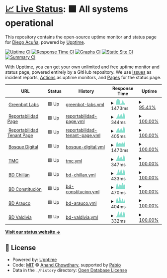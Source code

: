 # [📈 Live Status](https://diegoaces.github.io/greenbot_status): <!--live status--> **🟩 All systems operational**

This repository contains the open-source uptime monitor and status page for [Diego Acuña](https://diegoaces.github.io/greenbot_status), powered by [Upptime](https://github.com/upptime/upptime).

[![Uptime CI](https://github.com/diegoaces/greenbot_status/workflows/Uptime%20CI/badge.svg)](https://github.com/diegoaces/greenbot_status/actions?query=workflow%3A%22Uptime+CI%22)
[![Response Time CI](https://github.com/diegoaces/greenbot_status/workflows/Response%20Time%20CI/badge.svg)](https://github.com/diegoaces/greenbot_status/actions?query=workflow%3A%22Response+Time+CI%22)
[![Graphs CI](https://github.com/diegoaces/greenbot_status/workflows/Graphs%20CI/badge.svg)](https://github.com/diegoaces/greenbot_status/actions?query=workflow%3A%22Graphs+CI%22)
[![Static Site CI](https://github.com/diegoaces/greenbot_status/workflows/Static%20Site%20CI/badge.svg)](https://github.com/diegoaces/greenbot_status/actions?query=workflow%3A%22Static+Site+CI%22)
[![Summary CI](https://github.com/diegoaces/greenbot_status/workflows/Summary%20CI/badge.svg)](https://github.com/diegoaces/greenbot_status/actions?query=workflow%3A%22Summary+CI%22)

With [Upptime](https://upptime.js.org), you can get your own unlimited and free uptime monitor and status page, powered entirely by a GitHub repository. We use [Issues](https://github.com/diegoaces/greenbot_status/issues) as incident reports, [Actions](https://github.com/diegoaces/greenbot_status/actions) as uptime monitors, and [Pages](https://diegoaces.github.io/greenbot_status) for the status page.

<!--start: status pages-->
<!-- This summary is generated by Upptime (https://github.com/upptime/upptime) -->
<!-- Do not edit this manually, your changes will be overwritten -->
<!-- prettier-ignore -->
| URL | Status | History | Response Time | Uptime |
| --- | ------ | ------- | ------------- | ------ |
| <img alt="" src="https://icons.duckduckgo.com/ip3/greenbot.cl.ico" height="13"> [Greenbot Labs](https://greenbot.cl) | 🟩 Up | [greenbot-labs.yml](https://github.com/diegoaces/greenbot_status/commits/HEAD/history/greenbot-labs.yml) | <details><summary><img alt="Response time graph" src="./graphs/greenbot-labs/response-time-week.png" height="20"> 1473ms</summary><br><a href="https://diegoaces.github.io/greenbot_status/history/greenbot-labs"><img alt="Response time 1186" src="https://img.shields.io/endpoint?url=https%3A%2F%2Fraw.githubusercontent.com%2Fdiegoaces%2Fgreenbot_status%2FHEAD%2Fapi%2Fgreenbot-labs%2Fresponse-time.json"></a><br><a href="https://diegoaces.github.io/greenbot_status/history/greenbot-labs"><img alt="24-hour response time 2518" src="https://img.shields.io/endpoint?url=https%3A%2F%2Fraw.githubusercontent.com%2Fdiegoaces%2Fgreenbot_status%2FHEAD%2Fapi%2Fgreenbot-labs%2Fresponse-time-day.json"></a><br><a href="https://diegoaces.github.io/greenbot_status/history/greenbot-labs"><img alt="7-day response time 1473" src="https://img.shields.io/endpoint?url=https%3A%2F%2Fraw.githubusercontent.com%2Fdiegoaces%2Fgreenbot_status%2FHEAD%2Fapi%2Fgreenbot-labs%2Fresponse-time-week.json"></a><br><a href="https://diegoaces.github.io/greenbot_status/history/greenbot-labs"><img alt="30-day response time 1186" src="https://img.shields.io/endpoint?url=https%3A%2F%2Fraw.githubusercontent.com%2Fdiegoaces%2Fgreenbot_status%2FHEAD%2Fapi%2Fgreenbot-labs%2Fresponse-time-month.json"></a><br><a href="https://diegoaces.github.io/greenbot_status/history/greenbot-labs"><img alt="1-year response time 1186" src="https://img.shields.io/endpoint?url=https%3A%2F%2Fraw.githubusercontent.com%2Fdiegoaces%2Fgreenbot_status%2FHEAD%2Fapi%2Fgreenbot-labs%2Fresponse-time-year.json"></a></details> | <details><summary><a href="https://diegoaces.github.io/greenbot_status/history/greenbot-labs">95.41%</a></summary><a href="https://diegoaces.github.io/greenbot_status/history/greenbot-labs"><img alt="All-time uptime 97.64%" src="https://img.shields.io/endpoint?url=https%3A%2F%2Fraw.githubusercontent.com%2Fdiegoaces%2Fgreenbot_status%2FHEAD%2Fapi%2Fgreenbot-labs%2Fuptime.json"></a><br><a href="https://diegoaces.github.io/greenbot_status/history/greenbot-labs"><img alt="24-hour uptime 100.00%" src="https://img.shields.io/endpoint?url=https%3A%2F%2Fraw.githubusercontent.com%2Fdiegoaces%2Fgreenbot_status%2FHEAD%2Fapi%2Fgreenbot-labs%2Fuptime-day.json"></a><br><a href="https://diegoaces.github.io/greenbot_status/history/greenbot-labs"><img alt="7-day uptime 95.41%" src="https://img.shields.io/endpoint?url=https%3A%2F%2Fraw.githubusercontent.com%2Fdiegoaces%2Fgreenbot_status%2FHEAD%2Fapi%2Fgreenbot-labs%2Fuptime-week.json"></a><br><a href="https://diegoaces.github.io/greenbot_status/history/greenbot-labs"><img alt="30-day uptime 97.64%" src="https://img.shields.io/endpoint?url=https%3A%2F%2Fraw.githubusercontent.com%2Fdiegoaces%2Fgreenbot_status%2FHEAD%2Fapi%2Fgreenbot-labs%2Fuptime-month.json"></a><br><a href="https://diegoaces.github.io/greenbot_status/history/greenbot-labs"><img alt="1-year uptime 97.64%" src="https://img.shields.io/endpoint?url=https%3A%2F%2Fraw.githubusercontent.com%2Fdiegoaces%2Fgreenbot_status%2FHEAD%2Fapi%2Fgreenbot-labs%2Fuptime-year.json"></a></details>
| <img alt="" src="https://icons.duckduckgo.com/ip3/reportabilidad.cl.ico" height="13"> [Reportabilidad Page](https://reportabilidad.cl) | 🟩 Up | [reportabilidad-page.yml](https://github.com/diegoaces/greenbot_status/commits/HEAD/history/reportabilidad-page.yml) | <details><summary><img alt="Response time graph" src="./graphs/reportabilidad-page/response-time-week.png" height="20"> 344ms</summary><br><a href="https://diegoaces.github.io/greenbot_status/history/reportabilidad-page"><img alt="Response time 366" src="https://img.shields.io/endpoint?url=https%3A%2F%2Fraw.githubusercontent.com%2Fdiegoaces%2Fgreenbot_status%2FHEAD%2Fapi%2Freportabilidad-page%2Fresponse-time.json"></a><br><a href="https://diegoaces.github.io/greenbot_status/history/reportabilidad-page"><img alt="24-hour response time 196" src="https://img.shields.io/endpoint?url=https%3A%2F%2Fraw.githubusercontent.com%2Fdiegoaces%2Fgreenbot_status%2FHEAD%2Fapi%2Freportabilidad-page%2Fresponse-time-day.json"></a><br><a href="https://diegoaces.github.io/greenbot_status/history/reportabilidad-page"><img alt="7-day response time 344" src="https://img.shields.io/endpoint?url=https%3A%2F%2Fraw.githubusercontent.com%2Fdiegoaces%2Fgreenbot_status%2FHEAD%2Fapi%2Freportabilidad-page%2Fresponse-time-week.json"></a><br><a href="https://diegoaces.github.io/greenbot_status/history/reportabilidad-page"><img alt="30-day response time 366" src="https://img.shields.io/endpoint?url=https%3A%2F%2Fraw.githubusercontent.com%2Fdiegoaces%2Fgreenbot_status%2FHEAD%2Fapi%2Freportabilidad-page%2Fresponse-time-month.json"></a><br><a href="https://diegoaces.github.io/greenbot_status/history/reportabilidad-page"><img alt="1-year response time 366" src="https://img.shields.io/endpoint?url=https%3A%2F%2Fraw.githubusercontent.com%2Fdiegoaces%2Fgreenbot_status%2FHEAD%2Fapi%2Freportabilidad-page%2Fresponse-time-year.json"></a></details> | <details><summary><a href="https://diegoaces.github.io/greenbot_status/history/reportabilidad-page">100.00%</a></summary><a href="https://diegoaces.github.io/greenbot_status/history/reportabilidad-page"><img alt="All-time uptime 100.00%" src="https://img.shields.io/endpoint?url=https%3A%2F%2Fraw.githubusercontent.com%2Fdiegoaces%2Fgreenbot_status%2FHEAD%2Fapi%2Freportabilidad-page%2Fuptime.json"></a><br><a href="https://diegoaces.github.io/greenbot_status/history/reportabilidad-page"><img alt="24-hour uptime 100.00%" src="https://img.shields.io/endpoint?url=https%3A%2F%2Fraw.githubusercontent.com%2Fdiegoaces%2Fgreenbot_status%2FHEAD%2Fapi%2Freportabilidad-page%2Fuptime-day.json"></a><br><a href="https://diegoaces.github.io/greenbot_status/history/reportabilidad-page"><img alt="7-day uptime 100.00%" src="https://img.shields.io/endpoint?url=https%3A%2F%2Fraw.githubusercontent.com%2Fdiegoaces%2Fgreenbot_status%2FHEAD%2Fapi%2Freportabilidad-page%2Fuptime-week.json"></a><br><a href="https://diegoaces.github.io/greenbot_status/history/reportabilidad-page"><img alt="30-day uptime 100.00%" src="https://img.shields.io/endpoint?url=https%3A%2F%2Fraw.githubusercontent.com%2Fdiegoaces%2Fgreenbot_status%2FHEAD%2Fapi%2Freportabilidad-page%2Fuptime-month.json"></a><br><a href="https://diegoaces.github.io/greenbot_status/history/reportabilidad-page"><img alt="1-year uptime 100.00%" src="https://img.shields.io/endpoint?url=https%3A%2F%2Fraw.githubusercontent.com%2Fdiegoaces%2Fgreenbot_status%2FHEAD%2Fapi%2Freportabilidad-page%2Fuptime-year.json"></a></details>
| <img alt="" src="https://icons.duckduckgo.com/ip3/public.reportabilidad.cl.ico" height="13"> [Reportabilidad Tenant Page](https://public.reportabilidad.cl) | 🟩 Up | [reportabilidad-tenant-page.yml](https://github.com/diegoaces/greenbot_status/commits/HEAD/history/reportabilidad-tenant-page.yml) | <details><summary><img alt="Response time graph" src="./graphs/reportabilidad-tenant-page/response-time-week.png" height="20"> 405ms</summary><br><a href="https://diegoaces.github.io/greenbot_status/history/reportabilidad-tenant-page"><img alt="Response time 452" src="https://img.shields.io/endpoint?url=https%3A%2F%2Fraw.githubusercontent.com%2Fdiegoaces%2Fgreenbot_status%2FHEAD%2Fapi%2Freportabilidad-tenant-page%2Fresponse-time.json"></a><br><a href="https://diegoaces.github.io/greenbot_status/history/reportabilidad-tenant-page"><img alt="24-hour response time 195" src="https://img.shields.io/endpoint?url=https%3A%2F%2Fraw.githubusercontent.com%2Fdiegoaces%2Fgreenbot_status%2FHEAD%2Fapi%2Freportabilidad-tenant-page%2Fresponse-time-day.json"></a><br><a href="https://diegoaces.github.io/greenbot_status/history/reportabilidad-tenant-page"><img alt="7-day response time 405" src="https://img.shields.io/endpoint?url=https%3A%2F%2Fraw.githubusercontent.com%2Fdiegoaces%2Fgreenbot_status%2FHEAD%2Fapi%2Freportabilidad-tenant-page%2Fresponse-time-week.json"></a><br><a href="https://diegoaces.github.io/greenbot_status/history/reportabilidad-tenant-page"><img alt="30-day response time 452" src="https://img.shields.io/endpoint?url=https%3A%2F%2Fraw.githubusercontent.com%2Fdiegoaces%2Fgreenbot_status%2FHEAD%2Fapi%2Freportabilidad-tenant-page%2Fresponse-time-month.json"></a><br><a href="https://diegoaces.github.io/greenbot_status/history/reportabilidad-tenant-page"><img alt="1-year response time 452" src="https://img.shields.io/endpoint?url=https%3A%2F%2Fraw.githubusercontent.com%2Fdiegoaces%2Fgreenbot_status%2FHEAD%2Fapi%2Freportabilidad-tenant-page%2Fresponse-time-year.json"></a></details> | <details><summary><a href="https://diegoaces.github.io/greenbot_status/history/reportabilidad-tenant-page">100.00%</a></summary><a href="https://diegoaces.github.io/greenbot_status/history/reportabilidad-tenant-page"><img alt="All-time uptime 100.00%" src="https://img.shields.io/endpoint?url=https%3A%2F%2Fraw.githubusercontent.com%2Fdiegoaces%2Fgreenbot_status%2FHEAD%2Fapi%2Freportabilidad-tenant-page%2Fuptime.json"></a><br><a href="https://diegoaces.github.io/greenbot_status/history/reportabilidad-tenant-page"><img alt="24-hour uptime 100.00%" src="https://img.shields.io/endpoint?url=https%3A%2F%2Fraw.githubusercontent.com%2Fdiegoaces%2Fgreenbot_status%2FHEAD%2Fapi%2Freportabilidad-tenant-page%2Fuptime-day.json"></a><br><a href="https://diegoaces.github.io/greenbot_status/history/reportabilidad-tenant-page"><img alt="7-day uptime 100.00%" src="https://img.shields.io/endpoint?url=https%3A%2F%2Fraw.githubusercontent.com%2Fdiegoaces%2Fgreenbot_status%2FHEAD%2Fapi%2Freportabilidad-tenant-page%2Fuptime-week.json"></a><br><a href="https://diegoaces.github.io/greenbot_status/history/reportabilidad-tenant-page"><img alt="30-day uptime 100.00%" src="https://img.shields.io/endpoint?url=https%3A%2F%2Fraw.githubusercontent.com%2Fdiegoaces%2Fgreenbot_status%2FHEAD%2Fapi%2Freportabilidad-tenant-page%2Fuptime-month.json"></a><br><a href="https://diegoaces.github.io/greenbot_status/history/reportabilidad-tenant-page"><img alt="1-year uptime 100.00%" src="https://img.shields.io/endpoint?url=https%3A%2F%2Fraw.githubusercontent.com%2Fdiegoaces%2Fgreenbot_status%2FHEAD%2Fapi%2Freportabilidad-tenant-page%2Fuptime-year.json"></a></details>
| <img alt="" src="https://icons.duckduckgo.com/ip3/bosquedigital.cl.ico" height="13"> [Bosque Digital](https://bosquedigital.cl) | 🟩 Up | [bosque-digital.yml](https://github.com/diegoaces/greenbot_status/commits/HEAD/history/bosque-digital.yml) | <details><summary><img alt="Response time graph" src="./graphs/bosque-digital/response-time-week.png" height="20"> 1470ms</summary><br><a href="https://diegoaces.github.io/greenbot_status/history/bosque-digital"><img alt="Response time 1473" src="https://img.shields.io/endpoint?url=https%3A%2F%2Fraw.githubusercontent.com%2Fdiegoaces%2Fgreenbot_status%2FHEAD%2Fapi%2Fbosque-digital%2Fresponse-time.json"></a><br><a href="https://diegoaces.github.io/greenbot_status/history/bosque-digital"><img alt="24-hour response time 1470" src="https://img.shields.io/endpoint?url=https%3A%2F%2Fraw.githubusercontent.com%2Fdiegoaces%2Fgreenbot_status%2FHEAD%2Fapi%2Fbosque-digital%2Fresponse-time-day.json"></a><br><a href="https://diegoaces.github.io/greenbot_status/history/bosque-digital"><img alt="7-day response time 1470" src="https://img.shields.io/endpoint?url=https%3A%2F%2Fraw.githubusercontent.com%2Fdiegoaces%2Fgreenbot_status%2FHEAD%2Fapi%2Fbosque-digital%2Fresponse-time-week.json"></a><br><a href="https://diegoaces.github.io/greenbot_status/history/bosque-digital"><img alt="30-day response time 1473" src="https://img.shields.io/endpoint?url=https%3A%2F%2Fraw.githubusercontent.com%2Fdiegoaces%2Fgreenbot_status%2FHEAD%2Fapi%2Fbosque-digital%2Fresponse-time-month.json"></a><br><a href="https://diegoaces.github.io/greenbot_status/history/bosque-digital"><img alt="1-year response time 1473" src="https://img.shields.io/endpoint?url=https%3A%2F%2Fraw.githubusercontent.com%2Fdiegoaces%2Fgreenbot_status%2FHEAD%2Fapi%2Fbosque-digital%2Fresponse-time-year.json"></a></details> | <details><summary><a href="https://diegoaces.github.io/greenbot_status/history/bosque-digital">100.00%</a></summary><a href="https://diegoaces.github.io/greenbot_status/history/bosque-digital"><img alt="All-time uptime 99.57%" src="https://img.shields.io/endpoint?url=https%3A%2F%2Fraw.githubusercontent.com%2Fdiegoaces%2Fgreenbot_status%2FHEAD%2Fapi%2Fbosque-digital%2Fuptime.json"></a><br><a href="https://diegoaces.github.io/greenbot_status/history/bosque-digital"><img alt="24-hour uptime 100.00%" src="https://img.shields.io/endpoint?url=https%3A%2F%2Fraw.githubusercontent.com%2Fdiegoaces%2Fgreenbot_status%2FHEAD%2Fapi%2Fbosque-digital%2Fuptime-day.json"></a><br><a href="https://diegoaces.github.io/greenbot_status/history/bosque-digital"><img alt="7-day uptime 100.00%" src="https://img.shields.io/endpoint?url=https%3A%2F%2Fraw.githubusercontent.com%2Fdiegoaces%2Fgreenbot_status%2FHEAD%2Fapi%2Fbosque-digital%2Fuptime-week.json"></a><br><a href="https://diegoaces.github.io/greenbot_status/history/bosque-digital"><img alt="30-day uptime 99.57%" src="https://img.shields.io/endpoint?url=https%3A%2F%2Fraw.githubusercontent.com%2Fdiegoaces%2Fgreenbot_status%2FHEAD%2Fapi%2Fbosque-digital%2Fuptime-month.json"></a><br><a href="https://diegoaces.github.io/greenbot_status/history/bosque-digital"><img alt="1-year uptime 99.57%" src="https://img.shields.io/endpoint?url=https%3A%2F%2Fraw.githubusercontent.com%2Fdiegoaces%2Fgreenbot_status%2FHEAD%2Fapi%2Fbosque-digital%2Fuptime-year.json"></a></details>
| <img alt="" src="https://icons.duckduckgo.com/ip3/tmcforestal.cl.ico" height="13"> [TMC](https://tmcforestal.cl) | 🟩 Up | [tmc.yml](https://github.com/diegoaces/greenbot_status/commits/HEAD/history/tmc.yml) | <details><summary><img alt="Response time graph" src="./graphs/tmc/response-time-week.png" height="20"> 347ms</summary><br><a href="https://diegoaces.github.io/greenbot_status/history/tmc"><img alt="Response time 306" src="https://img.shields.io/endpoint?url=https%3A%2F%2Fraw.githubusercontent.com%2Fdiegoaces%2Fgreenbot_status%2FHEAD%2Fapi%2Ftmc%2Fresponse-time.json"></a><br><a href="https://diegoaces.github.io/greenbot_status/history/tmc"><img alt="24-hour response time 372" src="https://img.shields.io/endpoint?url=https%3A%2F%2Fraw.githubusercontent.com%2Fdiegoaces%2Fgreenbot_status%2FHEAD%2Fapi%2Ftmc%2Fresponse-time-day.json"></a><br><a href="https://diegoaces.github.io/greenbot_status/history/tmc"><img alt="7-day response time 347" src="https://img.shields.io/endpoint?url=https%3A%2F%2Fraw.githubusercontent.com%2Fdiegoaces%2Fgreenbot_status%2FHEAD%2Fapi%2Ftmc%2Fresponse-time-week.json"></a><br><a href="https://diegoaces.github.io/greenbot_status/history/tmc"><img alt="30-day response time 306" src="https://img.shields.io/endpoint?url=https%3A%2F%2Fraw.githubusercontent.com%2Fdiegoaces%2Fgreenbot_status%2FHEAD%2Fapi%2Ftmc%2Fresponse-time-month.json"></a><br><a href="https://diegoaces.github.io/greenbot_status/history/tmc"><img alt="1-year response time 306" src="https://img.shields.io/endpoint?url=https%3A%2F%2Fraw.githubusercontent.com%2Fdiegoaces%2Fgreenbot_status%2FHEAD%2Fapi%2Ftmc%2Fresponse-time-year.json"></a></details> | <details><summary><a href="https://diegoaces.github.io/greenbot_status/history/tmc">100.00%</a></summary><a href="https://diegoaces.github.io/greenbot_status/history/tmc"><img alt="All-time uptime 100.00%" src="https://img.shields.io/endpoint?url=https%3A%2F%2Fraw.githubusercontent.com%2Fdiegoaces%2Fgreenbot_status%2FHEAD%2Fapi%2Ftmc%2Fuptime.json"></a><br><a href="https://diegoaces.github.io/greenbot_status/history/tmc"><img alt="24-hour uptime 100.00%" src="https://img.shields.io/endpoint?url=https%3A%2F%2Fraw.githubusercontent.com%2Fdiegoaces%2Fgreenbot_status%2FHEAD%2Fapi%2Ftmc%2Fuptime-day.json"></a><br><a href="https://diegoaces.github.io/greenbot_status/history/tmc"><img alt="7-day uptime 100.00%" src="https://img.shields.io/endpoint?url=https%3A%2F%2Fraw.githubusercontent.com%2Fdiegoaces%2Fgreenbot_status%2FHEAD%2Fapi%2Ftmc%2Fuptime-week.json"></a><br><a href="https://diegoaces.github.io/greenbot_status/history/tmc"><img alt="30-day uptime 100.00%" src="https://img.shields.io/endpoint?url=https%3A%2F%2Fraw.githubusercontent.com%2Fdiegoaces%2Fgreenbot_status%2FHEAD%2Fapi%2Ftmc%2Fuptime-month.json"></a><br><a href="https://diegoaces.github.io/greenbot_status/history/tmc"><img alt="1-year uptime 100.00%" src="https://img.shields.io/endpoint?url=https%3A%2F%2Fraw.githubusercontent.com%2Fdiegoaces%2Fgreenbot_status%2FHEAD%2Fapi%2Ftmc%2Fuptime-year.json"></a></details>
| <img alt="" src="https://icons.duckduckgo.com/ip3/mosaicos.bosquedigital.cl.ico" height="13"> [BD Chillán](https://mosaicos.bosquedigital.cl) | 🟩 Up | [bd-chillan.yml](https://github.com/diegoaces/greenbot_status/commits/HEAD/history/bd-chillan.yml) | <details><summary><img alt="Response time graph" src="./graphs/bd-chillan/response-time-week.png" height="20"> 433ms</summary><br><a href="https://diegoaces.github.io/greenbot_status/history/bd-chillan"><img alt="Response time 381" src="https://img.shields.io/endpoint?url=https%3A%2F%2Fraw.githubusercontent.com%2Fdiegoaces%2Fgreenbot_status%2FHEAD%2Fapi%2Fbd-chillan%2Fresponse-time.json"></a><br><a href="https://diegoaces.github.io/greenbot_status/history/bd-chillan"><img alt="24-hour response time 291" src="https://img.shields.io/endpoint?url=https%3A%2F%2Fraw.githubusercontent.com%2Fdiegoaces%2Fgreenbot_status%2FHEAD%2Fapi%2Fbd-chillan%2Fresponse-time-day.json"></a><br><a href="https://diegoaces.github.io/greenbot_status/history/bd-chillan"><img alt="7-day response time 433" src="https://img.shields.io/endpoint?url=https%3A%2F%2Fraw.githubusercontent.com%2Fdiegoaces%2Fgreenbot_status%2FHEAD%2Fapi%2Fbd-chillan%2Fresponse-time-week.json"></a><br><a href="https://diegoaces.github.io/greenbot_status/history/bd-chillan"><img alt="30-day response time 381" src="https://img.shields.io/endpoint?url=https%3A%2F%2Fraw.githubusercontent.com%2Fdiegoaces%2Fgreenbot_status%2FHEAD%2Fapi%2Fbd-chillan%2Fresponse-time-month.json"></a><br><a href="https://diegoaces.github.io/greenbot_status/history/bd-chillan"><img alt="1-year response time 381" src="https://img.shields.io/endpoint?url=https%3A%2F%2Fraw.githubusercontent.com%2Fdiegoaces%2Fgreenbot_status%2FHEAD%2Fapi%2Fbd-chillan%2Fresponse-time-year.json"></a></details> | <details><summary><a href="https://diegoaces.github.io/greenbot_status/history/bd-chillan">100.00%</a></summary><a href="https://diegoaces.github.io/greenbot_status/history/bd-chillan"><img alt="All-time uptime 87.11%" src="https://img.shields.io/endpoint?url=https%3A%2F%2Fraw.githubusercontent.com%2Fdiegoaces%2Fgreenbot_status%2FHEAD%2Fapi%2Fbd-chillan%2Fuptime.json"></a><br><a href="https://diegoaces.github.io/greenbot_status/history/bd-chillan"><img alt="24-hour uptime 100.00%" src="https://img.shields.io/endpoint?url=https%3A%2F%2Fraw.githubusercontent.com%2Fdiegoaces%2Fgreenbot_status%2FHEAD%2Fapi%2Fbd-chillan%2Fuptime-day.json"></a><br><a href="https://diegoaces.github.io/greenbot_status/history/bd-chillan"><img alt="7-day uptime 100.00%" src="https://img.shields.io/endpoint?url=https%3A%2F%2Fraw.githubusercontent.com%2Fdiegoaces%2Fgreenbot_status%2FHEAD%2Fapi%2Fbd-chillan%2Fuptime-week.json"></a><br><a href="https://diegoaces.github.io/greenbot_status/history/bd-chillan"><img alt="30-day uptime 87.11%" src="https://img.shields.io/endpoint?url=https%3A%2F%2Fraw.githubusercontent.com%2Fdiegoaces%2Fgreenbot_status%2FHEAD%2Fapi%2Fbd-chillan%2Fuptime-month.json"></a><br><a href="https://diegoaces.github.io/greenbot_status/history/bd-chillan"><img alt="1-year uptime 87.11%" src="https://img.shields.io/endpoint?url=https%3A%2F%2Fraw.githubusercontent.com%2Fdiegoaces%2Fgreenbot_status%2FHEAD%2Fapi%2Fbd-chillan%2Fuptime-year.json"></a></details>
| <img alt="" src="https://icons.duckduckgo.com/ip3/drone.bosquedigital.cl.ico" height="13"> [BD Constitución](https://drone.bosquedigital.cl) | 🟩 Up | [bd-constitucion.yml](https://github.com/diegoaces/greenbot_status/commits/HEAD/history/bd-constitucion.yml) | <details><summary><img alt="Response time graph" src="./graphs/bd-constitucion/response-time-week.png" height="20"> 470ms</summary><br><a href="https://diegoaces.github.io/greenbot_status/history/bd-constitucion"><img alt="Response time 490" src="https://img.shields.io/endpoint?url=https%3A%2F%2Fraw.githubusercontent.com%2Fdiegoaces%2Fgreenbot_status%2FHEAD%2Fapi%2Fbd-constitucion%2Fresponse-time.json"></a><br><a href="https://diegoaces.github.io/greenbot_status/history/bd-constitucion"><img alt="24-hour response time 521" src="https://img.shields.io/endpoint?url=https%3A%2F%2Fraw.githubusercontent.com%2Fdiegoaces%2Fgreenbot_status%2FHEAD%2Fapi%2Fbd-constitucion%2Fresponse-time-day.json"></a><br><a href="https://diegoaces.github.io/greenbot_status/history/bd-constitucion"><img alt="7-day response time 470" src="https://img.shields.io/endpoint?url=https%3A%2F%2Fraw.githubusercontent.com%2Fdiegoaces%2Fgreenbot_status%2FHEAD%2Fapi%2Fbd-constitucion%2Fresponse-time-week.json"></a><br><a href="https://diegoaces.github.io/greenbot_status/history/bd-constitucion"><img alt="30-day response time 490" src="https://img.shields.io/endpoint?url=https%3A%2F%2Fraw.githubusercontent.com%2Fdiegoaces%2Fgreenbot_status%2FHEAD%2Fapi%2Fbd-constitucion%2Fresponse-time-month.json"></a><br><a href="https://diegoaces.github.io/greenbot_status/history/bd-constitucion"><img alt="1-year response time 490" src="https://img.shields.io/endpoint?url=https%3A%2F%2Fraw.githubusercontent.com%2Fdiegoaces%2Fgreenbot_status%2FHEAD%2Fapi%2Fbd-constitucion%2Fresponse-time-year.json"></a></details> | <details><summary><a href="https://diegoaces.github.io/greenbot_status/history/bd-constitucion">100.00%</a></summary><a href="https://diegoaces.github.io/greenbot_status/history/bd-constitucion"><img alt="All-time uptime 100.00%" src="https://img.shields.io/endpoint?url=https%3A%2F%2Fraw.githubusercontent.com%2Fdiegoaces%2Fgreenbot_status%2FHEAD%2Fapi%2Fbd-constitucion%2Fuptime.json"></a><br><a href="https://diegoaces.github.io/greenbot_status/history/bd-constitucion"><img alt="24-hour uptime 100.00%" src="https://img.shields.io/endpoint?url=https%3A%2F%2Fraw.githubusercontent.com%2Fdiegoaces%2Fgreenbot_status%2FHEAD%2Fapi%2Fbd-constitucion%2Fuptime-day.json"></a><br><a href="https://diegoaces.github.io/greenbot_status/history/bd-constitucion"><img alt="7-day uptime 100.00%" src="https://img.shields.io/endpoint?url=https%3A%2F%2Fraw.githubusercontent.com%2Fdiegoaces%2Fgreenbot_status%2FHEAD%2Fapi%2Fbd-constitucion%2Fuptime-week.json"></a><br><a href="https://diegoaces.github.io/greenbot_status/history/bd-constitucion"><img alt="30-day uptime 100.00%" src="https://img.shields.io/endpoint?url=https%3A%2F%2Fraw.githubusercontent.com%2Fdiegoaces%2Fgreenbot_status%2FHEAD%2Fapi%2Fbd-constitucion%2Fuptime-month.json"></a><br><a href="https://diegoaces.github.io/greenbot_status/history/bd-constitucion"><img alt="1-year uptime 100.00%" src="https://img.shields.io/endpoint?url=https%3A%2F%2Fraw.githubusercontent.com%2Fdiegoaces%2Fgreenbot_status%2FHEAD%2Fapi%2Fbd-constitucion%2Fuptime-year.json"></a></details>
| <img alt="" src="https://icons.duckduckgo.com/ip3/sgm.bosquedigital.cl.ico" height="13"> [BD Arauco](https://sgm.bosquedigital.cl) | 🟩 Up | [bd-arauco.yml](https://github.com/diegoaces/greenbot_status/commits/HEAD/history/bd-arauco.yml) | <details><summary><img alt="Response time graph" src="./graphs/bd-arauco/response-time-week.png" height="20"> 404ms</summary><br><a href="https://diegoaces.github.io/greenbot_status/history/bd-arauco"><img alt="Response time 496" src="https://img.shields.io/endpoint?url=https%3A%2F%2Fraw.githubusercontent.com%2Fdiegoaces%2Fgreenbot_status%2FHEAD%2Fapi%2Fbd-arauco%2Fresponse-time.json"></a><br><a href="https://diegoaces.github.io/greenbot_status/history/bd-arauco"><img alt="24-hour response time 725" src="https://img.shields.io/endpoint?url=https%3A%2F%2Fraw.githubusercontent.com%2Fdiegoaces%2Fgreenbot_status%2FHEAD%2Fapi%2Fbd-arauco%2Fresponse-time-day.json"></a><br><a href="https://diegoaces.github.io/greenbot_status/history/bd-arauco"><img alt="7-day response time 404" src="https://img.shields.io/endpoint?url=https%3A%2F%2Fraw.githubusercontent.com%2Fdiegoaces%2Fgreenbot_status%2FHEAD%2Fapi%2Fbd-arauco%2Fresponse-time-week.json"></a><br><a href="https://diegoaces.github.io/greenbot_status/history/bd-arauco"><img alt="30-day response time 496" src="https://img.shields.io/endpoint?url=https%3A%2F%2Fraw.githubusercontent.com%2Fdiegoaces%2Fgreenbot_status%2FHEAD%2Fapi%2Fbd-arauco%2Fresponse-time-month.json"></a><br><a href="https://diegoaces.github.io/greenbot_status/history/bd-arauco"><img alt="1-year response time 496" src="https://img.shields.io/endpoint?url=https%3A%2F%2Fraw.githubusercontent.com%2Fdiegoaces%2Fgreenbot_status%2FHEAD%2Fapi%2Fbd-arauco%2Fresponse-time-year.json"></a></details> | <details><summary><a href="https://diegoaces.github.io/greenbot_status/history/bd-arauco">100.00%</a></summary><a href="https://diegoaces.github.io/greenbot_status/history/bd-arauco"><img alt="All-time uptime 99.58%" src="https://img.shields.io/endpoint?url=https%3A%2F%2Fraw.githubusercontent.com%2Fdiegoaces%2Fgreenbot_status%2FHEAD%2Fapi%2Fbd-arauco%2Fuptime.json"></a><br><a href="https://diegoaces.github.io/greenbot_status/history/bd-arauco"><img alt="24-hour uptime 100.00%" src="https://img.shields.io/endpoint?url=https%3A%2F%2Fraw.githubusercontent.com%2Fdiegoaces%2Fgreenbot_status%2FHEAD%2Fapi%2Fbd-arauco%2Fuptime-day.json"></a><br><a href="https://diegoaces.github.io/greenbot_status/history/bd-arauco"><img alt="7-day uptime 100.00%" src="https://img.shields.io/endpoint?url=https%3A%2F%2Fraw.githubusercontent.com%2Fdiegoaces%2Fgreenbot_status%2FHEAD%2Fapi%2Fbd-arauco%2Fuptime-week.json"></a><br><a href="https://diegoaces.github.io/greenbot_status/history/bd-arauco"><img alt="30-day uptime 99.58%" src="https://img.shields.io/endpoint?url=https%3A%2F%2Fraw.githubusercontent.com%2Fdiegoaces%2Fgreenbot_status%2FHEAD%2Fapi%2Fbd-arauco%2Fuptime-month.json"></a><br><a href="https://diegoaces.github.io/greenbot_status/history/bd-arauco"><img alt="1-year uptime 99.58%" src="https://img.shields.io/endpoint?url=https%3A%2F%2Fraw.githubusercontent.com%2Fdiegoaces%2Fgreenbot_status%2FHEAD%2Fapi%2Fbd-arauco%2Fuptime-year.json"></a></details>
| <img alt="" src="https://icons.duckduckgo.com/ip3/sgm-valdivia.bosquedigital.cl.ico" height="13"> [BD Valdivia](https://sgm-valdivia.bosquedigital.cl) | 🟩 Up | [bd-valdivia.yml](https://github.com/diegoaces/greenbot_status/commits/HEAD/history/bd-valdivia.yml) | <details><summary><img alt="Response time graph" src="./graphs/bd-valdivia/response-time-week.png" height="20"> 332ms</summary><br><a href="https://diegoaces.github.io/greenbot_status/history/bd-valdivia"><img alt="Response time 364" src="https://img.shields.io/endpoint?url=https%3A%2F%2Fraw.githubusercontent.com%2Fdiegoaces%2Fgreenbot_status%2FHEAD%2Fapi%2Fbd-valdivia%2Fresponse-time.json"></a><br><a href="https://diegoaces.github.io/greenbot_status/history/bd-valdivia"><img alt="24-hour response time 165" src="https://img.shields.io/endpoint?url=https%3A%2F%2Fraw.githubusercontent.com%2Fdiegoaces%2Fgreenbot_status%2FHEAD%2Fapi%2Fbd-valdivia%2Fresponse-time-day.json"></a><br><a href="https://diegoaces.github.io/greenbot_status/history/bd-valdivia"><img alt="7-day response time 332" src="https://img.shields.io/endpoint?url=https%3A%2F%2Fraw.githubusercontent.com%2Fdiegoaces%2Fgreenbot_status%2FHEAD%2Fapi%2Fbd-valdivia%2Fresponse-time-week.json"></a><br><a href="https://diegoaces.github.io/greenbot_status/history/bd-valdivia"><img alt="30-day response time 364" src="https://img.shields.io/endpoint?url=https%3A%2F%2Fraw.githubusercontent.com%2Fdiegoaces%2Fgreenbot_status%2FHEAD%2Fapi%2Fbd-valdivia%2Fresponse-time-month.json"></a><br><a href="https://diegoaces.github.io/greenbot_status/history/bd-valdivia"><img alt="1-year response time 364" src="https://img.shields.io/endpoint?url=https%3A%2F%2Fraw.githubusercontent.com%2Fdiegoaces%2Fgreenbot_status%2FHEAD%2Fapi%2Fbd-valdivia%2Fresponse-time-year.json"></a></details> | <details><summary><a href="https://diegoaces.github.io/greenbot_status/history/bd-valdivia">100.00%</a></summary><a href="https://diegoaces.github.io/greenbot_status/history/bd-valdivia"><img alt="All-time uptime 100.00%" src="https://img.shields.io/endpoint?url=https%3A%2F%2Fraw.githubusercontent.com%2Fdiegoaces%2Fgreenbot_status%2FHEAD%2Fapi%2Fbd-valdivia%2Fuptime.json"></a><br><a href="https://diegoaces.github.io/greenbot_status/history/bd-valdivia"><img alt="24-hour uptime 100.00%" src="https://img.shields.io/endpoint?url=https%3A%2F%2Fraw.githubusercontent.com%2Fdiegoaces%2Fgreenbot_status%2FHEAD%2Fapi%2Fbd-valdivia%2Fuptime-day.json"></a><br><a href="https://diegoaces.github.io/greenbot_status/history/bd-valdivia"><img alt="7-day uptime 100.00%" src="https://img.shields.io/endpoint?url=https%3A%2F%2Fraw.githubusercontent.com%2Fdiegoaces%2Fgreenbot_status%2FHEAD%2Fapi%2Fbd-valdivia%2Fuptime-week.json"></a><br><a href="https://diegoaces.github.io/greenbot_status/history/bd-valdivia"><img alt="30-day uptime 100.00%" src="https://img.shields.io/endpoint?url=https%3A%2F%2Fraw.githubusercontent.com%2Fdiegoaces%2Fgreenbot_status%2FHEAD%2Fapi%2Fbd-valdivia%2Fuptime-month.json"></a><br><a href="https://diegoaces.github.io/greenbot_status/history/bd-valdivia"><img alt="1-year uptime 100.00%" src="https://img.shields.io/endpoint?url=https%3A%2F%2Fraw.githubusercontent.com%2Fdiegoaces%2Fgreenbot_status%2FHEAD%2Fapi%2Fbd-valdivia%2Fuptime-year.json"></a></details>

<!--end: status pages-->

[**Visit our status website →**](https://diegoaces.github.io/greenbot_status)

## 📄 License

- Powered by: [Upptime](https://github.com/upptime/upptime)
- Code: [MIT](./LICENSE) © [Anand Chowdhary](https://anandchowdhary.com), supported by [Pabio](https://pabio.com)
- Data in the `./history` directory: [Open Database License](https://opendatacommons.org/licenses/odbl/1-0/)
